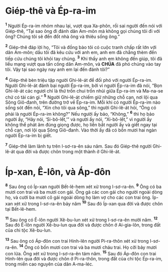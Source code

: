 # Giép-thê và Ép-ra-im

<sup><b>1</b></sup> Người Ép-ra-im nhóm nhau lại, vượt qua Xa-phôn, rồi sai người đến nói với Giép-thê, “Tại sao ông đi đánh dân Am-môn mà không gọi chúng tôi đi với ông? Chúng tôi sẽ đến đốt nhà ông và thiêu sống ông.”

<sup><b>2</b></sup> Giép-thê đáp lời họ, “Tôi và đồng bào tôi có cuộc tranh chấp rất lớn với dân Am-môn; dầu tôi đã kêu cứu với anh em, anh em đã chẳng thèm đến tiếp cứu chúng tôi khỏi tay chúng. <sup><b>3</b></sup> Khi thấy anh em không đến giúp, tôi đã liều mạng vượt qua tấn công dân Am-môn, và **CHÚA** đã phó chúng vào tay tôi. Vậy tại sao ngày nay anh em lại đến đánh tôi?”

<sup><b>4</b></sup> Giép-thê bèn triệu tập người Ghi-lê-át để đối phó với người Ép-ra-im. Người Ghi-lê-át đánh bại người Ép-ra-im, bởi vì người Ép-ra-im đã nói, “Bọn Ghi-lê-át các ngươi chỉ là thứ trốn chui trốn nhủi giữa Ép-ra-im và Ma-na-se chứ có tài cán gì.” <sup><b>5</b></sup> Người Ghi-lê-át chiếm giữ những chỗ cạn, nơi lội qua Sông Giô-đanh, trên đường trở về Ép-ra-im. Mỗi khi có người Ép-ra-im nào sống sót đến nói, “Xin cho tôi qua sông,” thì người Ghi-lê-át hỏi, “Ông có phải là người Ép-ra-im không?” Nếu người ấy bảo, “Không,” <sup><b>6</b></sup> thì họ bảo người ấy, “Hãy nói, ‘Si-bô-lết,’” và người ấy nói, “Xi-bô-lết,” vì người ấy không thể phát âm đúng giọng được, họ liền bắt người ấy và giết ngay tại chỗ cạn, nơi lội qua Sông Giô-đanh. Vào thời ấy đã có bốn mươi hai ngàn người Ép-ra-im bị giết.

<sup><b>7</b></sup> Giép-thê làm lãnh tụ trên I-sơ-ra-ên sáu năm. Sau đó Giép-thê người Ghi-lê-át qua đời và được chôn trong một thành ở Ghi-lê-át.

# Íp-xan, Ê-lôn, và Áp-đôn

<sup><b>8</b></sup> Sau ông có Íp-xan người Bết-lê-hem xét xử trong I-sơ-ra-ên. <sup><b>9</b></sup> Ông có ba mươi con trai và ba mươi con gái. Ông gả các con gái cho người ngoài dòng họ, và cưới ba mươi cô gái ngoài dòng họ làm vợ cho các con trai ông. Íp-xan xét xử trong I-sơ-ra-ên bảy năm <sup><b>10</b></sup> Sau đó Íp-xan qua đời và được chôn tại Bết-lê-hem.

<sup><b>11</b></sup> Sau ông có Ê-lôn người Xê-bu-lun xét xử trong I-sơ-ra-ên mười năm. <sup><b>12</b></sup> Sau đó Ê-lôn người Xê-bu-lun qua đời và được chôn ở Ai-gia-lôn, trong đất của chi tộc Xê-bu-lun.

<sup><b>13</b></sup> Sau ông có Áp-đôn con trai Hinh-lên người Pi-ra-thôn xét xử trong I-sơ-ra-ên. <sup><b>14</b></sup> Ông có bốn mươi con trai và ba mươi cháu trai. Họ cỡi bảy mươi con lừa. Ông xét xử trong I-sơ-ra-ên tám năm. <sup><b>15</b></sup> Sau đó Áp-đôn con trai Hinh-lên qua đời và được chôn ở Pi-ra-thôn, trong đất của chi tộc Ép-ra-im, trong miền cao nguyên của dân A-ma-léc.
